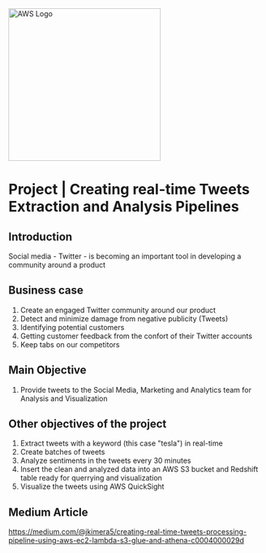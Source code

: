 <img src="https://a0.awsstatic.com/libra-css/images/logos/aws_logo_smile_1200x630.png" alt="AWS Logo" width="300"/>

# Project | Creating real-time Tweets Extraction and Analysis Pipelines
## Introduction
Social media - Twitter - is becoming an important tool in developing a community around a product
## Business case
1. Create an engaged Twitter community around our product
2. Detect and minimize damage from negative publicity (Tweets)
3. Identifying potential customers
4. Getting customer feedback from the confort of their Twitter accounts
5. Keep tabs on our competitors

## Main Objective
1. Provide tweets to the Social Media, Marketing and Analytics team for Analysis and Visualization

## Other objectives of the project
1. Extract tweets with a keyword (this case "tesla") in real-time
2. Create batches of tweets 
3. Analyze sentiments in the tweets every 30 minutes 
4. Insert the clean and analyzed data into an AWS S3 bucket and Redshift table ready for querrying and visualization
6. Visualize the tweets using AWS QuickSight

## Medium Article
https://medium.com/@jkimera5/creating-real-time-tweets-processing-pipeline-using-aws-ec2-lambda-s3-glue-and-athena-c0004000029d
